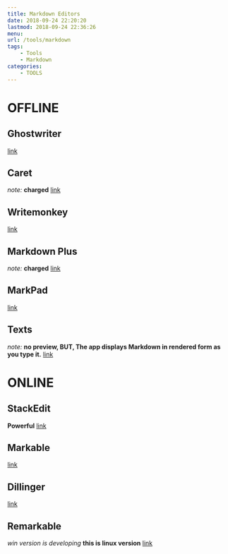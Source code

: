 ```yaml
---
title: Markdown Editors
date: 2018-09-24 22:20:20
lastmod: 2018-09-24 22:36:26
menu:
url: /tools/markdown
tags:
    - Tools
    - Markdown
categories:
    - TOOLS
---
```

# OFFLINE
## Ghostwriter
[link](https://wereturtle.github.io/ghostwriter/)
## Caret
*note:* __charged__
[link](https://caret.io/)
## Writemonkey
[link](http://writemonkey.com/index.php)
## Markdown Plus
*note:* __charged__
[link](https://tylingsoft.com/markdown-plus/)
## MarkPad
[link](https://github.com/Code52/DownmarkerWPF)
## Texts
*note:* __no preview, BUT, The app displays Markdown in rendered form as you type it.__
[link](http://www.texts.io/)
# ONLINE
## StackEdit
__Powerful__
[link](https://stackedit.io/editor)
## Markable
[link](http://markable.in/)
## Dillinger
[link](http://dillinger.io/)
## Remarkable
*win version is developing*
__this is linux version__
[link](https://remarkableapp.github.io/linux.html)
